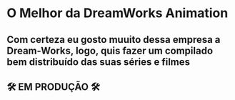 # O Melhor da DreamWorks Animation

## Com certeza eu gosto muuito dessa empresa a Dream-Works, logo, quis fazer um compilado bem distribuído das suas séries e filmes

## 🛠 EM PRODUÇÃO 🛠
